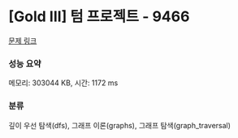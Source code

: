 # [Gold III] 텀 프로젝트 - 9466 

[문제 링크](https://www.acmicpc.net/problem/9466) 

### 성능 요약

메모리: 303044 KB, 시간: 1172 ms

### 분류

깊이 우선 탐색(dfs), 그래프 이론(graphs), 그래프 탐색(graph_traversal)

